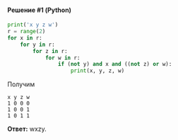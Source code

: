 #### Решение #1 (Python)
```python
print('x y z w')
r = range(2)
for x in r:
    for y in r:
        for z in r:
            for w in r:
                if (not y) and x and ((not z) or w):
                    print(x, y, z, w)
```

Получим
```
x y z w
1 0 0 0
1 0 0 1
1 0 1 1
```

**Ответ:** wxzy.
